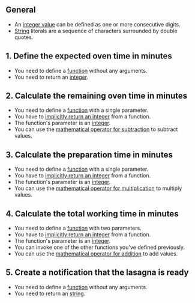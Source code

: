 ## General

- An [integer value][integers] can be defined as one or more consecutive digits.
- [String][string] literals are a sequence of characters surrounded by double quotes.

## 1. Define the expected oven time in minutes

- You need to define a [function][functions] without any arguments.
- You need to return an [integer][integers].

## 2. Calculate the remaining oven time in minutes

- You need to define a [function][functions] with a single parameter.
- You have to [implicitly return an integer][return] from a function.
- The function's parameter is an [integer][integers].
- You can use the [mathematical operator for subtraction][operators] to subtract values.

## 3. Calculate the preparation time in minutes

- You need to define a [function][functions] with a single parameter.
- You have to [implicitly return an integer][return] from a function.
- The function's parameter is an [integer][integers].
- You can use the [mathematical operator for multiplication][operators] to multiply values.

## 4. Calculate the total working time in minutes

- You need to define a [function][functions] with two parameters.
- You have to [implicitly return an integer][return] from a function.
- The function's parameter is an [integer][integers].
- You can invoke one of the other functions you've defined previously.
- You can use the [mathematical operator for addition][operators] to add values.

## 5. Create a notification that the lasagna is ready

- You need to define a [function][functions] without any arguments.
- You need to return an [string][string].

[functions]: https://elixir-lang.org/getting-started/modules-and-functions.html#named-functions
[return]: https://stackoverflow.com/questions/37445838/returning-values-in-elixir
[operators]: https://elixir-lang.org/getting-started/basic-types.html#basic-arithmetic
[integers]: https://elixir-lang.org/getting-started/basic-types.html
[string]: https://elixir-lang.org/getting-started/basic-types.html#strings
